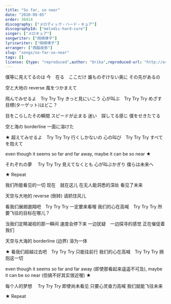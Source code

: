 ```yaml
---
title: "So far, so near"
date: "2010-09-05"
order: 30414
discography: ["メロディック・ハード・キュア"]
discographyId: ["melodic-hard-cure"]
singer: ["メロキュア"]
songwriter: ["岡崎律子"]
lyricwriter: ["岡崎律子"]
arranger: ["西脇辰弥"]
slug: "songs/so-far-so-near"
tags: []
license: {type: "reproduced",author: "Orika",reproduced-url: "http://orikamushi.myweb.hinet.net/",reproduced-website: "織歌蟲網站"}
---
```


僕等に見えてるのは 
今　在る　ここだけ 
誰ものぞけない奥に 
その先があるの 

空と大地の reverse 
風をつかまえて 

飛んでみせるよ　Try Try Try 
きっと見にいこう 
心が叫ぶ　Try Try Try 
めざす目標(ターゲット)はどこ？ 

目をこらしたその瞬間 
スピードが止まる 
迷い　探してる感じ 
僕をせきたてる 

空と海の borderline 
一面に溶けた 

★ 超えてみせるよ　Try Try Try 
行くしかないの 
心の叫び　Try Try Try 
すべてを抱えて 

even though it seems so far and far away, 
maybe it can be so near ★ 

それぞれの夢　 Try Try Try 
見えてなくとも 
心が叫ぶかぎり 
僕らは未来へ 

★ Repeat

我们所能看见的一切
现在　就在这儿
在无人能洞悉的深处
看见了未来

天空与大地的 reverse (倒转)
请抓住风儿

看我们展翅遨翔吧　Try Try Try 
一定要来看喔
我们的心在高喊　Try Try Try 
所要飞往的目标在哪儿？ 

当我们定睛凝视的那一瞬间
速度会停下来
一边犹疑　一边探寻的感觉
正在催促着我们

天空与大海的 borderline (边界)
溶为一体

★ 看我们超越过去吧　Try Try Try 
只能往前行
我们的心在高喊　Try Try Try 
拥抱这一切

even though it seems so far and far away (即使那看起来遥遥不可及),
maybe it can be so near (但搞不好其实很近喔) ★ 

每个人的梦想　 Try Try Try 
即使尚未看见
只要心灵奋力高喊
我们就能飞往未来

★ Repeat
